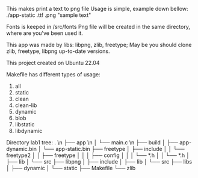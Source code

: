 This makes print a text to png file
Usage is simple, example down bellow:
./app-static <name>.ttf <name>.png "sample text"

Fonts is keeped in /src/fonts
Png file will be created in the same directory,
where are you've been used it.

This app was made by libs: libpng, zlib, freetype;
May be you should clone zlib, freetype, libpng up-to-date versions.

This project created on Ubuntu 22.04

Makefile has different types of usage:
1. all
2. static
3. clean
4. clean-lib
5. dynamic
6. blob
7. libstatic
8. libdynamic

Directory lab1 tree:
. \n
├── app \n
│   └── main.c \n
├── build
│   ├── app-dynamic.bin
│   └── app-static.bin
├── freetype
│   ├── include
│   │   └── freetype2
│   │       ├── freetype
│   │       │   ├── config
│   │       │   └── *.h
│   │       └── *.h
│   ├── lib
│   └── src
├── libpng
│   ├── include
│   ├── lib
│   └── src
├── libs
│   ├── dynamic
│   └── static
├── Makefile
└── zlib
  

